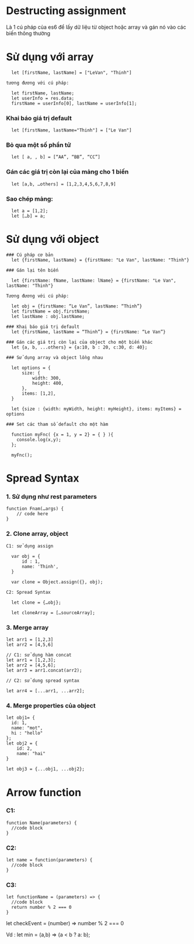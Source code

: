 # Destructing assignment 
  Là 1 cú pháp của es6 để lấy dữ liệu từ object hoặc array và gán nó vào các biến thông thường
  # Sử dụng với array 
      let [firstName, lastName] = ["LeVan", "Thinh"]
  
    tương đương với cú pháp:
	
      let firstName, lastName;
      let userInfo = res.data;
      firstName = userInfo[0], lastName = userInfo[1];

  ### Khai báo giá trị default
      let [firstName, lastName="Thinh"] = ["Le Van"]

  ### Bỏ qua một số phần tử
      let [ a, , b] = [“AA”, “BB”, “CC”]
    
  ### Gán các giá trị còn lại của mảng cho 1 biến

      let [a,b, …others] = [1,2,3,4,5,6,7,8,9]

  ### Sao chép mảng:

      let a = [1,2];
      let […b] = a;

  # Sử dụng với object

    ### Cú pháp cơ bản
      let {firstName, lastName} = {firstName: "Le Van", lastName: "Thinh"} 

    ### Gán lại tên biến

      let {firstName: fName, lastName: lName} = {firstName: "Le Van", lastName: "Thinh"}

    Tương đương với cú pháp:

      let obj = {firstName: “Le Van”, lastName: “Thinh”} 
      let firstName = obj.firstName;
      let lastName : obj.lastName;

    ### Khai báo giá trị default
      let {firstName, lastName = “Thinh”} = {firstName: “Le Van”}

    ### Gán các giá trị còn lại của object cho một biến khác
      let {a, b, ...others} = {a:10, b : 20, c:30, d: 40};

    ### Sử dụng array và object lồng nhau

      let options = {
          size: {
              width: 300,
              height: 400,
          },
          items: [1,2],
      }

      let {size : {width: myWidth, height: myHeight}, items: myItems} = options

    ### Set các tham số default cho một hàm

      function myFnc( {x = 1, y = 2} = { } ){
        console.log(x,y);
      };

      myFnc();

# Spread Syntax
  ### 1. Sử dụng như rest parameters
    function Fnam(…args) {
	    // code here
    }

  ### 2. Clone array, object

    C1: sử dụng assign

      var obj = {
          id : 1,
          name: 'Thinh',
      }

      var clone = Object.assign({}, obj);

    C2: Spread Syntax

      let clone = {…obj};

      let cloneArray = […sourceArray];

  ### 3.	Merge array
    let arr1 = [1,2,3]
    let arr2 = [4,5,6]

    // C1: sử dụng hàm concat
    let arr1 = [1,2,3];
    let arr2 = [4,5,6];
    let arr3 = arr1.concat(arr2);

    // C2: sử dung spread syntax
    
    let arr4 = [...arr1, ...arr2];

  ### 4.	Merge properties của object
    let obj1= {
      id: 1,
      name: "mot",
      hi : "hello"
    };
    let obj2 = {
        id: 2,
        name: "hai"
    }

    let obj3 = {...obj1, ...obj2};


# Arrow function

  ### C1:
    function Name(parameters) {
      //code block
    }
  ### C2:
    let name = function(parameters) {
      //code block
    }

  ### C3:
    let functionName = (parameters) => {
      //code block
      return number % 2 === 0
    }

  let checkEvent = (number) =>  number % 2 === 0

  Vd : let min = (a,b) => (a < b ? a: b);


